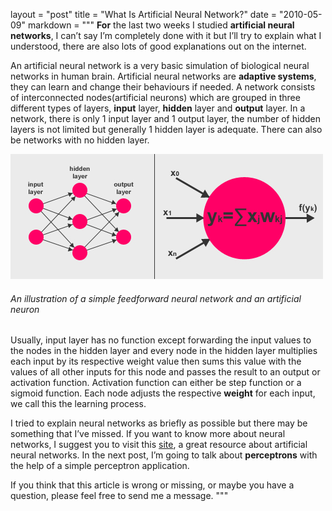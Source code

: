 layout = "post"
title = "What Is Artificial Neural Network?"
date = "2010-05-09"
markdown = """
**For** the last two weeks I studied **artificial neural networks**, I can’t say I’m completely done with it but I’ll try to explain what I understood, there are also lots of good explanations out on the internet.

An artificial neural network is a very basic simulation of biological neural networks in human brain. Artificial neural networks are **adaptive systems**, they can learn and change their behaviours if needed. A network consists of interconnected nodes(artificial neurons) which are grouped in three different types of layers, **input** layer, **hidden** layer and **output** layer. In a network, there is only 1 input layer and 1 output layer, the number of hidden layers is not limited but generally 1 hidden layer is adequate. There can also be networks with no hidden layer.

![Alt text](/assets/2010/neural_network_neuron.jpg)  
###### An illustration of a simple feedforward neural network and an artificial neuron

Usually, input layer has no function except forwarding the input values to the nodes in the hidden layer and every node in the hidden layer multiplies each input by its respective weight value then sums this value with the values of all other inputs for this node and passes the result to an output or activation function. Activation function can either be step function or a sigmoid function. Each node adjusts the respective **weight** for each input, we call this the learning process.

I tried to explain neural networks as briefly as possible but there may be something that I’ve missed. If you want to know more about neural networks, I suggest you to visit this [site](http://www.willamette.edu/~gorr/classes/cs449/intro.html), a great resource about artificial neural networks. In the next post, I’m going to talk about **perceptrons** with the help of a simple perceptron application.

If you think that this article is wrong or missing, or maybe you have a question, please feel free to send me a message.
"""
